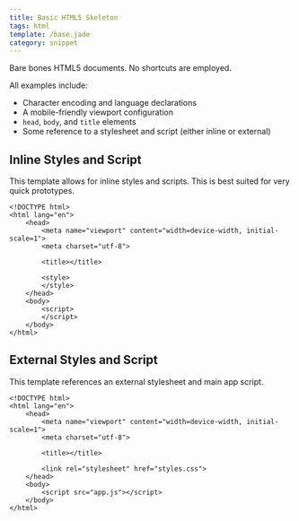 ```yaml
---
title: Basic HTML5 Skeleton
tags: html
template: /base.jade
category: snippet
---
```


Bare bones HTML5 documents. No shortcuts are employed. 

All examples include:

* Character encoding and language declarations
* A mobile-friendly viewport configuration
* `head`, `body`, and `title` elements
* Some reference to a stylesheet and script (either inline or external)

## Inline Styles and Script

This template allows for inline styles and scripts. This is best suited for very quick prototypes.

```
<!DOCTYPE html>
<html lang="en">
    <head>
        <meta name="viewport" content="width=device-width, initial-scale=1">
        <meta charset="utf-8">
        
        <title></title>
        
        <style>
        </style>
    </head>
    <body>
        <script>
        </script>
    </body>
</html>
```

## External Styles and Script

This template references an external stylesheet and main app script.

```
<!DOCTYPE html>
<html lang="en">
    <head>
        <meta name="viewport" content="width=device-width, initial-scale=1">
        <meta charset="utf-8">
        
        <title></title>
        
        <link rel="stylesheet" href="styles.css">
    </head>
    <body>
        <script src="app.js"></script>
    </body>
</html>
```
